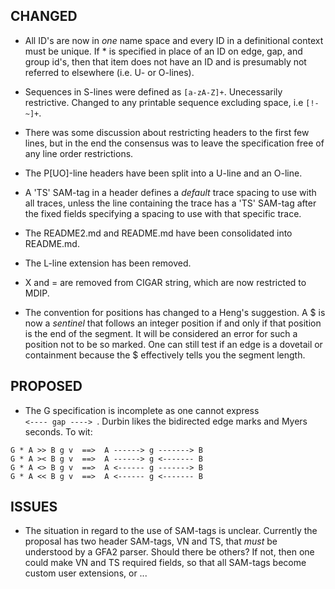 ## CHANGED

* All ID's are now in *one* name space and every ID in a definitional context must be unique.
If * is specified in place of an ID on edge, gap, and group id's, then that item does not
have an ID and is presumably not referred to elsewhere (i.e. U- or O-lines).

* Sequences in S-lines were defined as <code>[a-zA-Z]+</code>.  Unecessarily restrictive.  Changed
to any printable sequence excluding space, i.e <code>[!-~]+</code>.

* There was some discussion about restricting headers to the first few lines, but in the end the
consensus was to leave the specification free of any line order restrictions.

* The P[UO]-line headers have been split into a U-line and an O-line.

* A 'TS' SAM-tag in a header defines a *default* trace spacing to use with all traces, unless the
line containing the trace has a 'TS' SAM-tag after the fixed fields specifying a spacing to use
with that specific trace.

* The README2.md and README.md have been consolidated into README.md.

* The L-line extension has been removed.

* X and = are removed from CIGAR string, which are now restricted to MDIP.

* The convention for positions has changed to a Heng's suggestion.  A $ is now a *sentinel* that
follows an integer position if and only if that position is the end of the segment.  It will be
considered an error for such a position not to be so marked.  One can still test if an edge is
a dovetail or containment because the $ effectively tells you the segment length.

## PROPOSED

* The G specification is incomplete as one cannot express <code> <---- gap ----> </code>.
Durbin likes the bidirected edge marks and Myers seconds.  To wit:
```
G * A >> B g v  ==>  A ------> g -------> B
G * A >< B g v  ==>  A ------> g <------- B
G * A <> B g v  ==>  A <------ g -------> B
G * A << B g v  ==>  A <------ g <------- B
```

## ISSUES

* The situation in regard to the use of SAM-tags is unclear.  Currently the proposal has two header
SAM-tags, VN and TS, that *must* be understood by a GFA2 parser.  Should there be others?  If not,
then one could make VN and TS required fields, so that all SAM-tags become custom user extensions,
or ...
